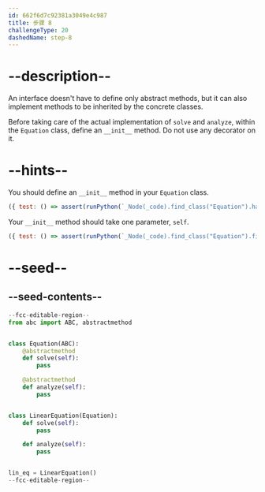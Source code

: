 ```yaml
---
id: 662f6d7c92381a3049e4c987
title: 步骤 8
challengeType: 20
dashedName: step-8
---
```


# --description--

An interface doesn't have to define only abstract methods, but it can also implement methods to be inherited by the concrete classes.

Before taking care of the actual implementation of `solve` and `analyze`, within the `Equation` class, define an `__init__` method. Do not use any decorator on it.

# --hints--

You should define an `__init__` method in your `Equation` class.

```js
({ test: () => assert(runPython(`_Node(_code).find_class("Equation").has_function("__init__")`)) })
```

Your `__init__` method should take one parameter, `self`.

```js
({ test: () => assert(runPython(`_Node(_code).find_class("Equation").find_function("__init__").has_args("self")`)) })
```

# --seed--

## --seed-contents--

```py
--fcc-editable-region--
from abc import ABC, abstractmethod


class Equation(ABC):
    @abstractmethod
    def solve(self):
        pass

    @abstractmethod
    def analyze(self):
        pass


class LinearEquation(Equation):
    def solve(self):
        pass

    def analyze(self):
        pass


lin_eq = LinearEquation()
--fcc-editable-region--
```
